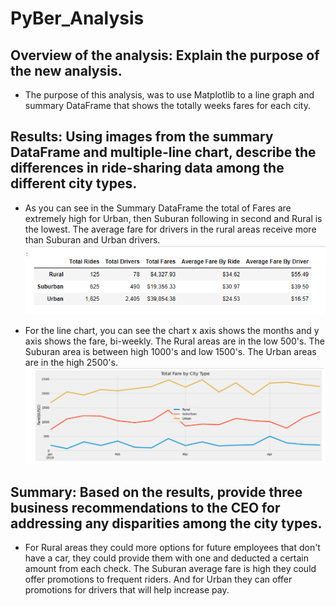 # PyBer_Analysis
## Overview of the analysis: Explain the purpose of the new analysis.
* The purpose of this analysis, was to use Matplotlib to a line graph and summary DataFrame that shows the totally weeks fares for each city.

## Results: Using images from the summary DataFrame and multiple-line chart, describe the differences in ride-sharing data among the different city types.
* As you can see in the Summary DataFrame the total of Fares are extremely high for Urban, then Suburan following in second and Rural is the lowest. The average fare for drivers in the rural areas receive more than Suburan and Urban drivers.
![Pyber_df](https://github.com/gabby338414/PyBer_Analysis/blob/3d6778cc4b789f6cf287e47956e2511a1742ab7a/Pyber_df.PNG)

* For the line chart, you can see the chart x axis shows the months and y axis shows the fare, bi-weekly. The Rural areas are in the low 500's. The Suburan area is between high 1000's and low 1500's. The Urban areas are in the high 2500's.
![Total_Fare_Chart](https://github.com/gabby338414/PyBer_Analysis/blob/89d40e62f06f67b3ffeee0d0d201b03ccffad42e/Total_Fare_Chart.PNG)

## Summary: Based on the results, provide three business recommendations to the CEO for addressing any disparities among the city types.
* For Rural areas they could more options for future employees that don't have a car, they could provide them with one and deducted a certain amount from each check. The Suburan average fare is high they could offer promotions to frequent riders. And for Urban they can offer promotions for drivers that will help increase pay.
